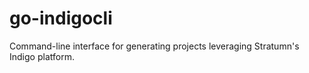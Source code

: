 # go-indigocli
Command-line interface for generating projects leveraging Stratumn's Indigo platform.

